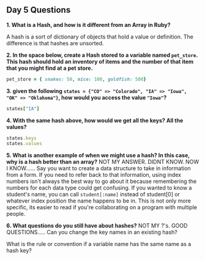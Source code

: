 ## Day 5 Questions

**1. What is a Hash, and how is it different from an Array in Ruby?**

  A hash is a sort of dictionary of objects that hold a value or definition. The difference is that hashes are unsorted.

**2. In the space below, create a Hash stored to a variable named `pet_store`.  This hash should hold an inventory of items and the number of that item that you might find at a pet store.**

  ```Ruby
pet_store = { snakes: 50, mice: 100, goldfish: 500}
```

**3. given the following `states = {"CO" => "Colorado", "IA" => "Iowa", "OK" => "Oklahoma"}`, how would you access the value `"Iowa"`?**

  ```Ruby
states["IA"]
```

**4. With the same hash above, how would we get all the keys?  All the values?**

  ```Ruby
states.keys
states.values
```

**5. What is another example of when we might use a hash?  In this case, why is a hash better than an array?**
NOT MY ANSWER. DIDNT KNOW. NOW I KNOW......
  Say you want to create a data structure to take in information from a form. If you need to refer back to that information, using index numbers isn't always the best way to go about it because remembering the numbers for each data type could get confusing. If you wanted to know a student's name, you can call `student[:name]` instead of student[0] or whatever index position the name happens to be in. This is not only more specific, its easier to read if you're collaborating on a program with multiple people.

**6. What questions do you still have about hashes?**
NOT MY ?'s. GOOD QUESTIONS.....
  Can you change the key names in an existing hash?

  What is the rule or convention if a variable name has the same name as a hash key?

